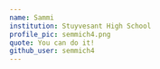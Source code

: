 ```yaml
---
name: Sammi
institution: Stuyvesant High School
profile_pic: semmich4.png
quote: You can do it! 
github_user: semmich4
---
```

